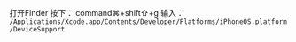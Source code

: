 打开Finder 按下： command⌘+shift⇧+g 输入： `/Applications/Xcode.app/Contents/Developer/Platforms/iPhoneOS.platform/DeviceSupport`